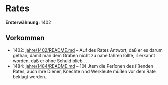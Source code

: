 # Rates

**Ersterwähnung:** 1402

## Vorkommen
- 1402: [jahre/1402/README.md](../jahre/1402/README.md) – Auf des Rates Antwort, daß er es
darum gethan, damit man dem Graben nicht zu nahe
fahren ſollte, iſ erkannt worden, daß er ohne Schuld
blieb...
- 1484: [jahre/1484/README.md](../jahre/1484/README.md) – 10) Jtem die Perſonen des ſißenden Rates, auch
ihre Diener, Knechte nnd Werkleute müſſen vor dem Rate
beklagt werden...
